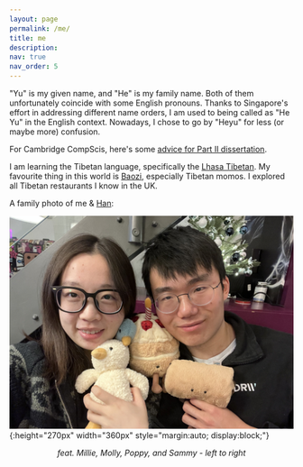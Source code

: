 ```yaml
---
layout: page
permalink: /me/
title: me
description: 
nav: true
nav_order: 5
---
```


"Yu" is my given name, and "He" is my family name. Both of them unfortunately 
coincide with some English pronouns. 
Thanks to Singapore's effort in addressing different name orders,
I am used to being called as "He Yu" in the English context. 
Nowadays, I chose to go by "Heyu" for less (or maybe more) confusion. 

For Cambridge CompScis, here's some [advice for Part II dissertation](https://dransyhe.github.io/blog/2022/part-ii-dissertation/).

I am learning the Tibetan language, 
specifically the [Lhasa Tibetan](https://en.wikipedia.org/wiki/Lhasa_Tibetan).
My favourite thing in this world is [Baozi](https://en.wikipedia.org/wiki/Baozi), especially Tibetan momos. 
I explored all Tibetan restaurants I know in the UK.

A family photo of me & [Han](https://han.wales/): 

![family](../assets/img/family.jpg){:height="270px" width="360px" style="margin:auto; display:block;"}  
<p align="center"><em>feat. Millie, Molly, Poppy, and Sammy - left to right</em></p>




